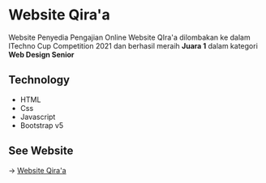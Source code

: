 # Website Qira'a

Website Penyedia Pengajian Online
Website QIra'a dilombakan ke dalam ITechno Cup Competition 2021 dan berhasil meraih **Juara 1** dalam kategori **Web Design Senior**

## Technology

-   HTML
-   Css
-   Javascript
-   Bootstrap v5

## See Website

-> [Website Qira'a](https://mfaisalh12.github.io/qiraa/)
